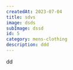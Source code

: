 ```yaml
---
createdAt: 2023-07-04
title: sdvs
image: dsds
subImage: dssd
id: 5
category: mens-clothing
description: ddd
---
```

d﻿d